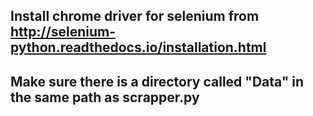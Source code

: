 ## Install chrome driver for selenium from http://selenium-python.readthedocs.io/installation.html
## Make sure there is a directory called "Data" in the same path as scrapper.py
